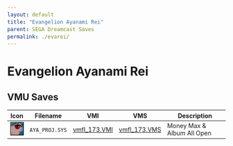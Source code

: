 ```yaml
---
layout: default
title: "Evangelion Ayanami Rei"
parent: SEGA Dreamcast Saves
permalink: ./evarei/
---
```

# Evangelion Ayanami Rei

## VMU Saves

| Icon | Filename | VMI | VMS | Description |
|------|----------|-----|-----|-------------|
| ![Evangelion Ayanami Rei](../icons/AYA_PROJ.SYS.GIF) | `AYA_PROJ.SYS` | [vmfl_173.VMI](vmfl_173.VMI) | [vmfl_173.VMS](vmfl_173.VMS) | Money Max & Album All Open |

